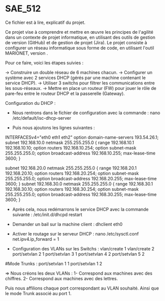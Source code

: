 # SAE_512

Ce fichier est à lire, explicatif du projet.

Ce projet vise à comprendre et mettre en œuvre les principes de l'agilité dans un contexte de projet informatique, en utilisant des outils de gestion de version (GitHub) et de gestion de projet (Jira). Le projet consiste à configurer un réseau informatique sous forme de code, en utilisant l'outil MARIONET, version .

Pour ce faire, voici les étapes suivies : 

-> Construire un double réseau de 6 machines chacun.
-> Configurer un système avec 2 services DHCP (gérés par une machine contenant le service DHCP).
-> Utiliser 3 switchs pour filtrer les communications entre les sous-réseaux.
-> Mettre en place un routeur (FW) pour jouer le rôle de pare-feu entre le routeur DHCP et la passerelle (Gateway).


Configuration du DHCP : 

- Nous rentrons dans le fichier de configuration avec la commande : 
nano /etc/default/isc-dhcp-server

- Puis nous ajoutons les lignes suivantes : 

INTERFACESv4="eth0 eth1 eth2"
option domain-name-servers 193.54.26.1; 
subnet 192.168.10.0 netmask 255.255.255.0 {
        range 192.168.10.1 192.168.10.10;
        option routers 192.168.10.254;
        option subnet-mask 255.255.255.0;
        option broadcast-address 192.168.10.255;
        max-lease-time 3600;
}

subnet 192.168.20.0 netmask 255.255.255.0 { 
        range 192.168.20.1 192.168.20.10;
        option routers 192.168.20.254; 
        option subnet-mask 255.255.255.0;
        option broadcast-address 192.168.20.255;
        max-lease-time 3600;
}
subnet 192.168.30.0 netmask 255.255.255.0 {
        range 192.168.30.1 192.168.30.10;
        option routers 192.168.30.254;
        option subnet-mask 255.255.255.0;
        option broadcast-address 192.168.30.255;
        max-lease-time 3600;
}

- Après cela, nous redémarrons le service DHCP avec la commande suivante : 
/etc/init.d/dhcpd restart


- Demander un bail sur la machine client :
dhclient eth0

 - Activer le routage sur le serveur DHCP :
nano /etc/sysctl.conf
net.ipv4.ip_forward = 1

 - Configuration des VLANs sur les Switchs :
vlan/create 1
vlan/create 2
port/setvlan 2 1
port/setvlan 3 1
port/setvlan 4 2 
port/setvlan 5 2

#Mode Trunks : 
port/setvlan 1 1 
port/setvlan 1 2 

=> Nous créons les deux VLANs : 
1- Correspond aux machines avec des chiffres.
2- Correspond aux machines avec des lettres.

Puis nous affilions chaque port correspondant au VLAN souhaité.
Ainsi que le mode Trunk associé au port 1.

